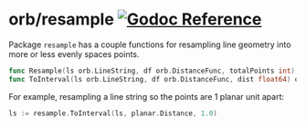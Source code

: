 # orb/resample [![Godoc Reference](https://pkg.go.dev/badge/github.com/TucarApp/orb)](https://pkg.go.dev/github.com/TucarApp/orb/resample)

Package `resample` has a couple functions for resampling line geometry
into more or less evenly spaces points.

```go
func Resample(ls orb.LineString, df orb.DistanceFunc, totalPoints int) orb.LineString
func ToInterval(ls orb.LineString, df orb.DistanceFunc, dist float64) orb.LineString
```

For example, resampling a line string so the points are 1 planar unit apart:

```go
ls := resample.ToInterval(ls, planar.Distance, 1.0)
```
